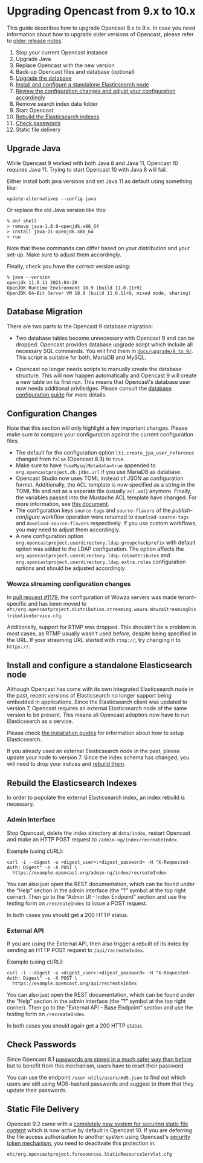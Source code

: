 Upgrading Opencast from 9.x to 10.x
===================================

This guide describes how to upgrade Opencast 8.x to 9.x. In case you need information about how to upgrade older
versions of Opencast, please refer to [older release notes](https://docs.opencast.org).

1. Stop your current Opencast instance
2. Upgrade Java
2. Replace Opencast with the new version
3. Back-up Opencast files and database (optional)
4. [Upgrade the database](#database-migration)
5. [Install and configure a standalone Elasticsearch node](#install-and-configure-a-standalone-elasticsearch-node)
6. [Review the configuration changes and adjust your configuration accordingly](#configuration-changes)
7. Remove search index data folder
8. Start Opencast
9. [Rebuild the Elasticsearch indexes](#rebuild-the-elasticsearch-indexes)
10. [Check passwords](#check-passwords)
11. Static file delivery


Upgrade Java
------------

While Opencast 9 worked with both Java 8 and Java 11, Opencast 10 requires Java 11.
Trying to start Opencast 10 with Java 8 will fail.

Either install both java versions and set Java 11 as default using something like:

```
update-alternatives --config java
```

Or replace the old Java version like this:

```
% dnf shell
> remove java-1.8.0-openjdk.x86_64
> install java-11-openjdk.x86_64
> run
```

Note that these commands can differ based on your distribution and your set-up.
Make sure to adjust them accordingly.

Finally, check you have the correct version using:

```
% java --version
openjdk 11.0.11 2021-04-20
OpenJDK Runtime Environment 18.9 (build 11.0.11+9)
OpenJDK 64-Bit Server VM 18.9 (build 11.0.11+9, mixed mode, sharing)
```



Database Migration
------------------

There are two parts to the Opencast 9 database migration:

- Two database tables become unnecessary with Opencast 9 and can be dropped.
  Opencast provides database upgrade script which include all necessary SQL commands.
  You will find them in
  [`docs/upgrade/8_to_9/`](https://github.com/opencast/opencast/blob/develop/docs/upgrade/8_to_9/mysql5.sql).
  This script is suitable for both, MariaDB and MySQL.

- Opencast no longer needs scripts to manually create the database structure.
  This will now happen automatically and Opencast 9 will create a new table on its first run.
  This means that Opencast's database user now needs additional priviledges.
  Please consult the [database configuration guide](configuration/database.md) for more details.


Configuration Changes
---------------------

Note that this section will only highlight a few important changes.
Please make sure to compare your configuration against the current configuration files.

- The default for the configuration option `lti.create_jpa_user_reference` changed from `false` (Opencast 8.3) to `true`.
- Make sure to have `?useMysqlMetadata=true` appended to `org.opencastproject.db.jdbc.url` if you use MariaDB as
  database.
- Opencast Studio now uses TOML instead of JSON as configuration format. Additionally, the ACL template is
  now specified as a string in the TOML file and not as a separate file (usually `acl.xml`) anymore. Finally,
  the variables passed into the Mustache ACL template have changed. For more information, see
  [this document](https://github.com/elan-ev/opencast-studio/blob/2020-09-14/CONFIGURATION.md).
- The configuration keys `source-tags` and `source-flavors` of the _publish-configure_ workflow operation were renamed
  to `download-source-tags` and `download-source-flavors` respectively. If you use custom workflows, you may need to
  adjust them accordingly.
- A new configuration option `org.opencastproject.userdirectory.ldap.groupcheckprefix` with default option
  was added to the LDAP configuration. The option affects the
  `org.opencastproject.userdirectory.ldap.roleattributes` and `org.opencastproject.userdirectory.ldap.extra.roles`
  configuration options and should be adjusted accordingly


### Wowza streaming configuration changes

In [pull request #1179](https://github.com/opencast/opencast/pull/1179), the configuration
of Wowza servers was made tenant-specific and has been moved to
`etc/org.opencastproject.distribution.streaming.wowza.WowzaStreamingDistributionService.cfg`.

Additionally, support for RTMP was dropped. This shouldn't be a problem in most cases, as RTMP usually wasn't
used before, despite being specified in the URL. If your streaming URL started with `rtmp://`, try changing
it to `https://`.



Install and configure a standalone Elasticsearch node
-----------------------------------------------------

Although Opencast has come with its own integrated Elasticsearch node in the past, recent versions of Elasticsearch no
longer support being embedded in applications. Since the Elasticsearch client was updated to version 7, Opencast requires
an external Elasticsearch node of the same version to be present. This means all Opencast adopters now have to run
Elasticsearch as a service.

Please check [the installation guides](installation/index.md) for information about how to setup Elasticsearch.

If you already used an external Elasticsearch node in the past, please update your node to version 7. Since the index
schema has changed, you will need to drop your indices and [rebuild them](#rebuild-the-elasticsearch-indexes).


Rebuild the Elasticsearch Indexes
----------------------------------

In order to populate the external Elasticsearch index, an index rebuild is necessary.

### Admin Interface

Stop Opencast, delete the index directory at `data/index`, restart Opencast and make an HTTP POST request to
`/admin-ng/index/recreateIndex`.

Example (using cURL):

    curl -i --digest -u <digest_user>:<digest_password> -H "X-Requested-Auth: Digest" -s -X POST \
      https://example.opencast.org/admin-ng/index/recreateIndex

You can also just open the REST documentation, which can be found under the “Help” section in the admin interface (the
“?” symbol at the top right corner). Then go to the “Admin UI - Index Endpoint” section and use the testing form on
`/recreateIndex` to issue a POST request.

In both cases you should get a 200 HTTP status.

### External API

If you are using the External API, then also trigger a rebuilt of its index by sending an HTTP POST request to
`/api/recreateIndex`.

Example (using cURL):

    curl -i --digest -u <digest_user>:<digest_password> -H "X-Requested-Auth: Digest" -s -X POST \
      https://example.opencast.org/api/recreateIndex

You can also just open the REST documentation, which can be found under the “Help” section in the admin interface (the
“?” symbol at the top right corner). Then go to the “External API - Base Endpoint” section and use the testing form on
`/recreateIndex`.

In both cases you should again get a 200 HTTP status.


Check Passwords
---------------

Since Opencast 8.1 [passwords are stored in a much safer way than before
](https://github.com/opencast/opencast/security/advisories/GHSA-h362-m8f2-5x7c)
but to benefit from this mechanism, users have to reset their password.

You can use the endpoint `/user-utils/users/md5.json` to find out which users are still using MD5-hashed passwords and
suggest to them that they update their passwords.


Static File Delivery
--------------------

Opencast 9.2 came with a [completely new system for securing static file content](configuration/serving-static-files.md)
which is now active by default in Opencast 10. If you are deferring the file access authorization to another system
using Opencast's [security token mechanism](configuration/stream-security.md), you need to deactivate this protection
in:

```
etc/org.opencastproject.fsresources.StaticResourceServlet.cfg
```
